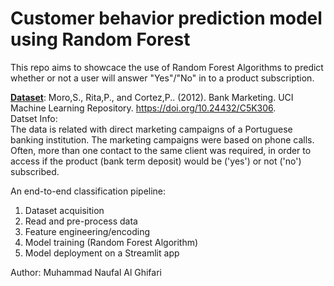 # Customer behavior prediction model using Random Forest
This repo aims to showcace the use of Random Forest Algorithms to predict whether or not a user will answer "Yes"/"No" in to a product subscription.  

**[Dataset](https://archive.ics.uci.edu/dataset/222/bank+marketing)**: Moro,S., Rita,P., and Cortez,P.. (2012). Bank Marketing. UCI Machine Learning Repository. https://doi.org/10.24432/C5K306.  
Datset Info:  
The data is related with direct marketing campaigns of a Portuguese banking institution. The marketing campaigns were based on phone calls. Often, more than one contact to the same client was required, in order to access if the product (bank term deposit) would be ('yes') or not ('no') subscribed. 

An end-to-end classification pipeline:
1. Dataset acquisition
2. Read and pre-process data
3. Feature engineering/encoding
4. Model training (Random Forest Algorithm)
5. Model deployment on a Streamlit app



Author: Muhammad Naufal Al Ghifari
